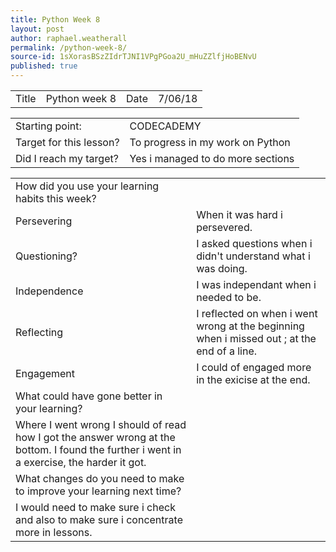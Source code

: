 ```yaml
---
title: Python Week 8
layout: post
author: raphael.weatherall
permalink: /python-week-8/
source-id: 1sXorasBSzZIdrTJNI1VPgPGoa2U_mHuZZlfjHoBENvU
published: true
---
```

<table>
  <tr>
    <td>Title</td>
    <td>Python week 8</td>
    <td>Date</td>
    <td>7/06/18</td>
  </tr>
</table>


<table>
  <tr>
    <td>Starting point:</td>
    <td>CODECADEMY</td>
  </tr>
  <tr>
    <td>Target for this lesson?</td>
    <td>To progress in my work on Python</td>
  </tr>
  <tr>
    <td>Did I reach my target? </td>
    <td>Yes i managed to do more sections</td>
  </tr>
</table>


<table>
  <tr>
    <td>How did you use your learning habits this week?</td>
    <td></td>
  </tr>
  <tr>
    <td>Persevering</td>
    <td>When it was hard i persevered.</td>
  </tr>
  <tr>
    <td>Questioning?</td>
    <td>I asked questions when i didn't understand what i was doing.</td>
  </tr>
  <tr>
    <td>Independence</td>
    <td>I was independant when i needed to be.</td>
  </tr>
  <tr>
    <td>Reflecting</td>
    <td>I reflected on when i went wrong at the beginning when i missed out ; at the end of a line.</td>
  </tr>
  <tr>
    <td>Engagement</td>
    <td>I could of engaged more in the exicise at the end.</td>
  </tr>
  <tr>
    <td>What could have gone better in your learning?</td>
    <td></td>
  </tr>
  <tr>
    <td>Where I went wrong I should of read how I got the answer wrong at the bottom. I found the further i went in a exercise, the harder it got. </td>
    <td></td>
  </tr>
  <tr>
    <td>What changes do you need to make to improve your learning next time?</td>
    <td></td>
  </tr>
  <tr>
    <td>I would need to make sure i check and also to make sure i concentrate more in lessons.</td>
    <td></td>
  </tr>
</table>


